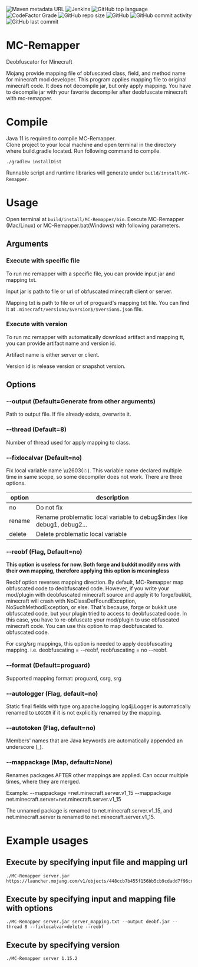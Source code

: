 ![Maven metadata URL](https://img.shields.io/maven-metadata/v?metadataUrl=https%3A%2F%2Fmaven.heartpattern.io%2Frepository%2Fmaven-public%2Fio%2Fheartpattern%2Fmcremapper%2Fmaven-metadata.xml) ![Jenkins](https://img.shields.io/jenkins/build?jobUrl=https%3A%2F%2Fjenkins.heartpattern.io%2Fjob%2FHeartPattern%2Fjob%2FMC-Remapper%2Fjob%2Fmaster%2F) ![GitHub top language](https://img.shields.io/github/languages/top/HeartPattern/MC-Remapper) ![CodeFactor Grade](https://img.shields.io/codefactor/grade/github/HeartPattern/MC-Remapper) ![GitHub repo size](https://img.shields.io/github/repo-size/HeartPattern/MC-Remapper) ![GitHub](https://img.shields.io/github/license/HeartPattern/MC-Remapper) ![GitHub commit activity](https://img.shields.io/github/commit-activity/y/HeartPattern/MC-Remapper) ![GitHub last commit](https://img.shields.io/github/last-commit/HeartPattern/MC-Remapper)
# MC-Remapper

Deobfuscator for Minecraft

Mojang provide mapping file of obfuscated class, field, and method name for minecraft mod developer.
This program applies mapping file to original minecraft code. It does not decompile jar,
but only apply mapping. You have to decompile jar with your favorite decompiler after deobfuscate minecraft with mc-remapper.

# Compile
Java 11 is required to compile MC-Remapper.\
Clone project to your local machine and open terminal in the directory where build.gradle located.
Run following command to compile.

```
./gradlew installDist
```

Runnable script and runtime libraries will generate under `build/install/MC-Remapper`.

# Usage

Open terminal at `build/install/MC-Remapper/bin`. 
Execute MC-Remapper (Mac/Linux) or MC-Remapper.bat(Windows) with following parameters.

## Arguments
### Execute with specific file
To run mc remapper with a specific file, you can provide input jar and mapping txt. 

Input jar is path to file or url of obfuscated minecraft client or server.

Mapping txt is path to file or url of proguard's mapping txt file.  You can find it at `.minecraft/versions/$version$/$version$.json` file.

### Execute with version

To run mc remapper with automatically download artifact and mapping tt, you can provide artifact name and version id.

Artifact name is either server or client.

Version id is release version or snapshot version.


## Options

### --output (Default=Generate from other arguments)

Path to output file. If file already exists, overwrite it.

### --thread (Default=8)
Number of thread used for apply mapping to class.

### --fixlocalvar (Default=no)
Fix local variable name \u2603(☃). 
This variable name declared multiple time in same scope, 
so some decompiler does not work. There are three options.

|option|description|
|---|---|
|no|Do not fix|
|rename|Rename problematic local variable to debug$index like debug1, debug2...|
|delete|Delete problematic local variable|


### --reobf (Flag, Default=no)

__This option is useless for now. Both forge and bukkit modify nms with their own mapping, therefore applying this option is meaningless__

Reobf option reverses mapping direction. By default, MC-Remapper map obfuscated code to deobfuscated code. However, if you write your mod/plugin with deobfuscated minecraft source and apply it to forge/bukkit, minecraft will crash with NoClassDefFoundException, NoSuchMethodException, or else. That's because, forge or bukkit use obfuscated code, but your plugin tried to access to deobfuscated code. In this case, you have to re-obfuscate your mod/plugin to use obfuscated minecraft code. You can
use this option to map deobfuscated to. obfuscated code.

For csrg/srg mappings, this option is needed to apply deobfuscating mapping. i.e. deobfuscating = --reobf, reobfuscating = no --reobf.


### --format (Default=proguard)

Supported mapping format: proguard, csrg, srg

### --autologger (Flag, default=no)

Static final fields with type org.apache.logging.log4j.Logger is automatically renamed to `LOGGER` if it is not explicitly renamed by the mapping.

### --autotoken (Flag, default=no)

Members' names that are Java keywords are automatically appended an underscore (_).

### --mappackage (Map, default=None)

Renames packages AFTER other mappings are applied. Can occur multiple times, where they are merged.

Example: --mappackage =net.minecraft.server.v1_15 --mappackage net.minecraft.server=net.minecraft.server.v1_15

The unnamed package is renamed to net.minecraft.server.v1_15, and net.minecraft.server is renamed to net.minecraft.server.v1_15.

# Example usages

## Execute by specifying input file and mapping url

```
./MC-Remapper server.jar https://launcher.mojang.com/v1/objects/448ccb7b455f156bb5cb9cdadd7f96cd68134dbd/server.txt
```

## Execute by specifying input and mapping file with options

```
./MC-Remapper server.jar server_mapping.txt --output deobf.jar --thread 8 --fixlocalvar=delete --reobf
```

## Execute by specifying version

```
./MC-Remapper server 1.15.2
```

